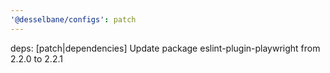 ```yaml
---
'@desselbane/configs': patch
---
```


deps: [patch|dependencies] Update package eslint-plugin-playwright from 2.2.0 to 2.2.1
